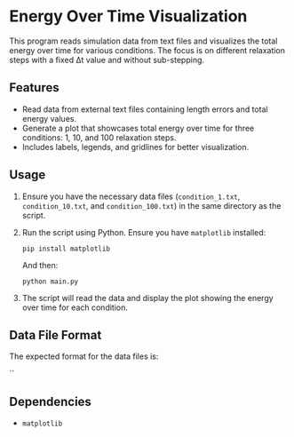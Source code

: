 # Energy Over Time Visualization

This program reads simulation data from text files and visualizes the total energy over time for various conditions. The focus is on different relaxation steps with a fixed Δt value and without sub-stepping.

## Features

- Read data from external text files containing length errors and total energy values.
- Generate a plot that showcases total energy over time for three conditions: 1, 10, and 100 relaxation steps.
- Includes labels, legends, and gridlines for better visualization.

## Usage

1. Ensure you have the necessary data files (`condition_1.txt`, `condition_10.txt`, and `condition_100.txt`) in the same directory as the script.
2. Run the script using Python. Ensure you have `matplotlib` installed:

   `pip install matplotlib`

   And then:

   `python main.py`

3. The script will read the data and display the plot showing the energy over time for each condition.

## Data File Format

The expected format for the data files is:

``

## Dependencies

- `matplotlib`
